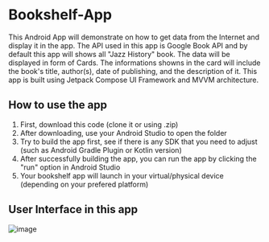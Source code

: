 # Bookshelf-App

This Android App will demonstrate on how to get data from the Internet and display it in the app. The API used in this app is Google Book API and by default this app will shows all "Jazz History" book. The data will be displayed in form of Cards. The informations showns in the card will include the book's title, author(s), date of publishing, and the description of it. This app is built using Jetpack Compose UI Framework and MVVM architecture.

## How to use the app
1. First, download this code (clone it or using .zip)
2. After downloading, use your Android Studio to open the folder
3. Try to build the app first, see if there is any SDK that you need to adjust (such as Android Gradle Plugin or Kotlin version)
4. After successfully building the app, you can run the app by clicking the "run" option in Android Studio
5. Your bookshelf app will launch in your virtual/physical device (depending on your prefered platform)

## User Interface in this app
![image](https://github.com/warrenpolandra/Bookshelf-App/assets/85095564/da331e83-426d-4e3a-9e08-0b82cacead3f)
